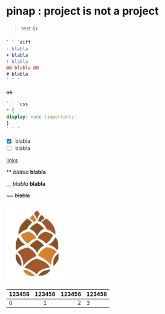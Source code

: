 # pinap : project is not a project
> test :+1:
```diff
` ` `diff
- blabla
+ blabla
! blabla
@@ blabla @@
# blabla
` ` `
```
 ~~ok~~
```css
` ` `css
* {
display: none !important;
}
` ` `
```
- [x] blabla
- [ ] blabla

[links]()

** *blabla* **blabla**

__ _blabla_ __blabla__

~~ ~~blabla~~

![pinap logo](pinap.png)

|123456 | 123456 | 123456 | 123456 |
:-|:-:|-:|-|
| 0 | 1 | 2 | 3 |
